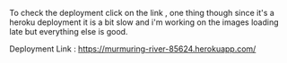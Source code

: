 To check the deployment click on the link , one thing though since it's a heroku deployment it is a bit slow and i'm working on the images loading late but everything else is good.

Deployment Link : https://murmuring-river-85624.herokuapp.com/
